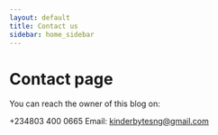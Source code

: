```yaml
---
layout: default
title: Contact us
sidebar: home_sidebar
---
```

# Contact page
You can reach the owner of this blog on:

+234803 400 0665 Email: kinderbytesng@gmail.com
